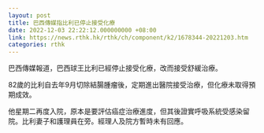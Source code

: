 ```yaml
---
layout: post
title: 巴西傳媒指比利已停止接受化療
date: 2022-12-03 22:22:12.000000000 +08:00
link: https://news.rthk.hk/rthk/ch/component/k2/1678344-20221203.htm
categories: rthk
---
```


巴西傳媒報道，巴西球王比利已經停止接受化療，改而接受舒緩治療。

82歲的比利自去年9月切除結腸腫瘤後，定期進出醫院接受治療，但化療未取得預期成效。

他星期二再度入院，原本是要評估癌症治療進度，但其後證實呼吸系統受感染留院。比利妻子和護理員在旁。經理人及院方暫時未有回應。
